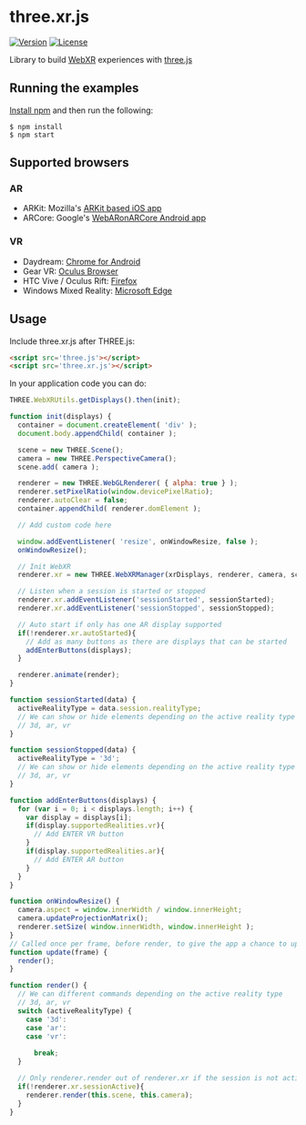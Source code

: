 # three.xr.js

[![Version](http://img.shields.io/npm/v/three.xr.js.svg?style=flat-square)](https://npmjs.org/package/three.xr.js)
[![License](http://img.shields.io/npm/l/three.xr.js.svg?style=flat-square)](https://npmjs.org/package/three.xr.js)

Library to build [WebXR](https://github.com/mozilla/webxr-api) experiences with [three.js](https://github.com/mrdoob/three.js)

## Running the examples
<a href="https://docs.npmjs.com/getting-started/installing-node">Install npm</a> and then run the following:

```
$ npm install
$ npm start
```

## Supported browsers

### AR

  - ARKit: Mozilla's [ARKit based iOS app](https://github.com/mozilla/webxr-ios)
  - ARCore: Google's [WebARonARCore Android app](https://github.com/google-ar/WebARonARCore)

### VR

  - Daydream: [Chrome for Android](https://webvr.rocks/chrome_for_android)
  - Gear VR: [Oculus Browser](https://webvr.rocks/oculus_browser)
  - HTC Vive / Oculus Rift: [Firefox](https://webvr.rocks/firefox)
  - Windows Mixed Reality: [Microsoft Edge](https://webvr.rocks/microsoft_edge)

## Usage

Include three.xr.js after THREE.js:
```html
<script src='three.js'></script>
<script src='three.xr.js'></script>
```

In your application code you can do:
```js
THREE.WebXRUtils.getDisplays().then(init);

function init(displays) {
  container = document.createElement( 'div' );
  document.body.appendChild( container );

  scene = new THREE.Scene();
  camera = new THREE.PerspectiveCamera();
  scene.add( camera );

  renderer = new THREE.WebGLRenderer( { alpha: true } );
  renderer.setPixelRatio(window.devicePixelRatio);
  renderer.autoClear = false;
  container.appendChild( renderer.domElement );

  // Add custom code here

  window.addEventListener( 'resize', onWindowResize, false );
  onWindowResize();

  // Init WebXR
  renderer.xr = new THREE.WebXRManager(xrDisplays, renderer, camera, scene, update);

  // Listen when a session is started or stopped
  renderer.xr.addEventListener('sessionStarted', sessionStarted);
  renderer.xr.addEventListener('sessionStopped', sessionStopped);

  // Auto start if only has one AR display supported
  if(!renderer.xr.autoStarted){
    // Add as many buttons as there are displays that can be started
    addEnterButtons(displays);
  }

  renderer.animate(render);
}

function sessionStarted(data) {
  activeRealityType = data.session.realityType;
  // We can show or hide elements depending on the active reality type
  // 3d, ar, vr
}

function sessionStopped(data) {
  activeRealityType = '3d';
  // We can show or hide elements depending on the active reality type
  // 3d, ar, vr
}

function addEnterButtons(displays) {
  for (var i = 0; i < displays.length; i++) {
    var display = displays[i];
    if(display.supportedRealities.vr){
      // Add ENTER VR button
    }
    if(display.supportedRealities.ar){
      // Add ENTER AR button
    }
  }
}

function onWindowResize() {
  camera.aspect = window.innerWidth / window.innerHeight;
  camera.updateProjectionMatrix();
  renderer.setSize( window.innerWidth, window.innerHeight );
}
// Called once per frame, before render, to give the app a chance to update this.scene
function update(frame) {
  render();
}

function render() {
  // We can different commands depending on the active reality type
  // 3d, ar, vr
  switch (activeRealityType) {
    case '3d':
    case 'ar':
    case 'vr':
      
      break;
  } 

  // Only renderer.render out of renderer.xr if the session is not active
  if(!renderer.xr.sessionActive){
    renderer.render(this.scene, this.camera);
  }
}

```
